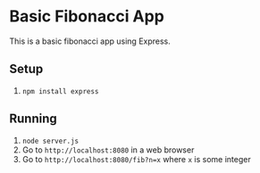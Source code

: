 # Basic Fibonacci App

This is a basic fibonacci app using Express.

## Setup

1. `npm install express`

## Running

1. `node server.js`
2. Go to `http://localhost:8080` in a web browser
3. Go to `http://localhost:8080/fib?n=x` where `x` is some integer
